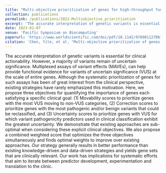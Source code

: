 ```yaml
---
title: "Multi-objective prioritization of genes for high-throughput functional assays towards improved clinical variant classification"
collection: publications
permalink: /publications/2022-Multiobjective_prioritization
excerpt: 'The accurate interpretation of genetic variants is essential for clinical actionability. However, a majority of variants remain of uncertain significance. Multiplexed assays of variant effects (MAVEs), can help provide functional evidence for variants of uncertain significance (VUS) at the scale of entire genes. Although the systematic prioritization of genes for such assays has been of great interest from the clinical perspective, existing strategies have rarely emphasized this motivation. Here, we propose three objectives for quantifying the importance of genes each satisfying a specific clinical goal: (1) Movability scores to prioritize genes with the most VUS moving to non-VUS categories, (2) Correction scores to prioritize genes with the most pathogenic and/or benign variants that could be reclassified, and (3) Uncertainty scores to prioritize genes with VUS for which variant pathogenicity predictors used in clinical classification exhibit the greatest uncertainty. We demonstrate that existing approaches are sub-optimal when considering these explicit clinical objectives. We also propose a combined weighted score that optimizes the three objectives simultaneously and finds optimal weights to improve over existing approaches. Our strategy generally results in better performance than existing knowledge-driven and data-driven strategies and yields gene sets that are clinically relevant. Our work has implications for systematic efforts that aim to iterate between predictor development, experimentation and translation to the clinic.'
date: 2023-01-07
venue: 'Pacific Symposium on Biocomputing'
paperurl: 'https://www.worldscientific.com/doi/pdf/10.1142/9789811270611_0030'
citation: 'Chen, Yile, et al. "Multi-objective prioritization of genes for high-throughput functional assays towards improved clinical variant classification." PACIFIC SYMPOSIUM ON BIOCOMPUTING 2023: Kohala Coast, Hawaii, USA, 3–7 January 2023. 2022.'
---
```

The accurate interpretation of genetic variants is essential for clinical actionability. However, a majority of variants remain of uncertain significance. Multiplexed assays of variant effects (MAVEs), can help provide functional evidence for variants of uncertain significance (VUS) at the scale of entire genes. Although the systematic prioritization of genes for such assays has been of great interest from the clinical perspective, existing strategies have rarely emphasized this motivation. Here, we propose three objectives for quantifying the importance of genes each satisfying a specific clinical goal: (1) Movability scores to prioritize genes with the most VUS moving to non-VUS categories, (2) Correction scores to prioritize genes with the most pathogenic and/or benign variants that could be reclassified, and (3) Uncertainty scores to prioritize genes with VUS for which variant pathogenicity predictors used in clinical classification exhibit the greatest uncertainty. We demonstrate that existing approaches are sub-optimal when considering these explicit clinical objectives. We also propose a combined weighted score that optimizes the three objectives simultaneously and finds optimal weights to improve over existing approaches. Our strategy generally results in better performance than existing knowledge-driven and data-driven strategies and yields gene sets that are clinically relevant. Our work has implications for systematic efforts that aim to iterate between predictor development, experimentation and translation to the clinic.